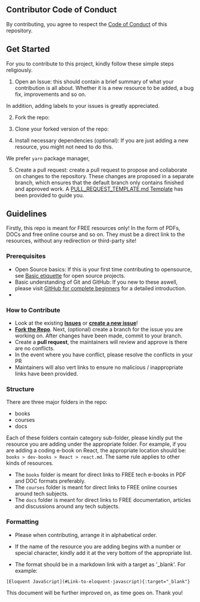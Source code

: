 ## Contributor Code of Conduct

By contributing, you agree to respect the [Code of Conduct](/main/CODE_OF_CONDUCT.md) of this repository.

## Get Started

For you to contribute to this project, kindly follow these simple steps religiously.

1. Open an Issue: this should contain a brief summary of what your contribution is all about. Whether it is a new resource to be added,
   a bug fix, improvements and so on.

In addition, adding labels to your issues is greatly appreciated.

2. Fork the repo:

3. Clone your forked version of the repo:

4. Install necessary dependencies (optional): If you are just adding a new resource, you might not need to do this.

We prefer `yarn` package manager,

5. Create a pull request: create a pull request to propose and collaborate on changes to the repository. These changes are proposed in a separate branch, which ensures that the default branch only contains finished and approved work. A [PULL_REQUEST_TEMPLATE.md Template](https://github.com/EOEboh/Free-Software-Books/.github/PULL_REQUEST_TEMPLATE.md) has been provided to guide you.

## Guidelines

Firstly, this repo is meant for FREE resources only! In the form of PDFs, DOCs and free online course and so on.
They must be a direct link to the resources, without any redirection or third-party site!

### Prerequisites

- Open Source basics: If this is your first time contributing to opensource, see [Basic etiquette](https://developer.mozilla.org/en-US/docs/MDN/Community/Open_source_etiquette) for open source projects.
- Basic understanding of Git and GitHub: If you new to these aswell, please visit [GitHub for complete beginners](https://developer.mozilla.org/en-US/docs/MDN/Contribute/GitHub_beginners) for a detailed introduction.
- 
### How to Contribute

- Look at the existing [**Issues**](https://github.com/EOEboh/Free-Software-Books/issues) or [**create a new issue**](https://github.com/EOEboh/Free-Software-Books/issues/new)!
- [**Fork the Repo**](https://github.com/EOEboh/Free-Software-Books/fork). Next, (optional) create a branch for the issue you are working on. After changes have been made, commit to your branch.
- Create a **pull request**, the maintainers will review and approve is there are no conflicts.
- In the event where you have conflict, please resolve the conflicts in your PR
- Maintainers will also vert links to ensure no malicious / inappropriate links have been provided.


### Structure

There are three major folders in the repo:

- books
- courses
- docs

Each of these folders contain category sub-folder, please kindly put the resource you are adding under the appropriate folder. For example, if you are adding a coding e-book on React, the appropriate location should be: `books > dev-books > React > react.md`. The same rule applies to other kinds of resources.

- The `books` folder is meant for direct links to FREE tech e-books in PDF and DOC formats preferably.
- The `courses` folder is meant for direct links to FREE online courses around tech subjects.
- The `docs` folder is meant for direct links to FREE documentation, articles and discussions around any tech subjects.

### Formatting

- Please when contributing, arrange it in alphabetical order.

- If the name of the resource you are adding begins with a number or special character, kindly add it at the very bottom of the appropriate list.

- The format should be in a markdown link with a target as '\_blank'. For example:

```
[Eloquent JavaScript](#Link-to-eloquent-javascript){:target="_blank"}
```

This document will be further improved on, as time goes on.
Thank you!
